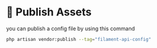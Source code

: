 # 📢 Publish Assets

you can publish a config file by using this command

```bash
php artisan vendor:publish --tag="filament-api-config"
```
